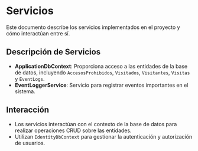 # Servicios

Este documento describe los servicios implementados en el proyecto y cómo interactúan entre sí.

## Descripción de Servicios
- **ApplicationDbContext**: Proporciona acceso a las entidades de la base de datos, incluyendo `AccesosProhibidos`, `Visitados`, `Visitantes`, `Visitas` y `EventLogs`.
- **EventLoggerService**: Servicio para registrar eventos importantes en el sistema.

## Interacción
- Los servicios interactúan con el contexto de la base de datos para realizar operaciones CRUD sobre las entidades.
- Utilizan `IdentityDbContext` para gestionar la autenticación y autorización de usuarios. 